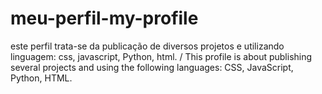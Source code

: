 # meu-perfil-my-profile
este perfil trata-se   da publicação de diversos projetos e utilizando linguagem: css, javascript, Python, html. / This profile is about publishing several projects and using the following languages: CSS, JavaScript, Python, HTML.
